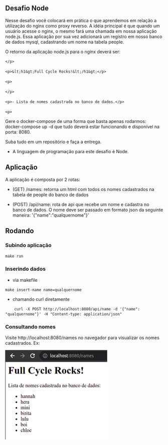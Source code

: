 ## Desafio Node

Nesse desafio você colocará em prática o que aprendemos em relação a utilização do nginx como proxy reverso. A idéia principal é que quando um usuário acesse o nginx, o mesmo fará uma chamada em nossa aplicação node.js. Essa aplicação por sua vez adicionará um registro em nosso banco de dados mysql, cadastrando um nome na tabela people.

O retorno da aplicação node.js para o nginx deverá ser:

```
</p>

<p>&lt;h1&gt;Full Cycle Rocks!&lt;/h1&gt;</p>

<p> 

</p>

<p>- Lista de nomes cadastrada no banco de dados.</p>

<p> 
```

Gere o docker-compose de uma forma que basta apenas rodarmos: docker-compose up -d que tudo deverá estar funcionando e disponível na porta: 8080.

Suba tudo em um repositório e faça a entrega.

* A linguagem de programação para este desafio é Node.


## Aplicação

A aplicação é composta por 2 rotas:

- (GET) /names: retorna um html com todos os nomes cadastrados na tabela de people do banco de dados

- (POST) /api/name: rota de api que recebe um nome e cadastra no banco de dados. O nome deve ser passado em formato json da seguinte maneira: '{"name":"qualquernome"}'

## Rodando

### Subindo aplicação

```
make run
```

### Inserindo dados

- via makefile

```
make insert-name name=qualquernome
```

- chamando curl diretamente

```
	curl -X POST http://localhost:8080/api/name -d '{"name": "qualquernome"}' -H "Content-type: application/json"
```

### Consultando nomes

Visite http://localhost:8080/names no navegador para visualizar os nomes cadastrados.
Ex:

![img](./docs/img1.png)